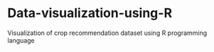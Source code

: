 # Data-visualization-using-R
Visualization of crop recommendation dataset using R programming language
